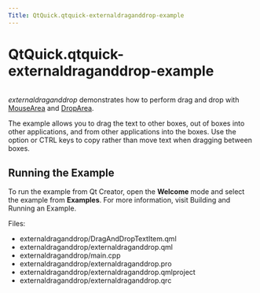 ```yaml
---
Title: QtQuick.qtquick-externaldraganddrop-example
---
```


# QtQuick.qtquick-externaldraganddrop-example

<span class="subtitle"></span>
<!-- $$$externaldraganddrop-description -->
<p class="centerAlign"><img src="https://developer.ubuntu.com/static/devportal_uploaded/5fa04aeb-7f7e-4292-81ea-dcd3ae0751af-../qtquick-externaldraganddrop-example/images/qml-dnd2-example.png" alt="" /></p><p><i>externaldraganddrop</i> demonstrates how to perform drag and drop with <a href="QtQuick.MouseArea.md">MouseArea</a> and <a href="QtQuick.DropArea.md">DropArea</a>.</p>
<p>The example allows you to drag the text to other boxes, out of boxes into other applications, and from other applications into the boxes. Use the option or CTRL keys to copy rather than move text when dragging between boxes.</p>
<h2 id="running-the-example">Running the Example</h2>
<p>To run the example from Qt Creator, open the <b>Welcome</b> mode and select the example from <b>Examples</b>. For more information, visit Building and Running an Example.</p>
<p>Files:</p>
<ul>
<li>externaldraganddrop/DragAndDropTextItem.qml</li>
<li>externaldraganddrop/externaldraganddrop.qml</li>
<li>externaldraganddrop/main.cpp</li>
<li>externaldraganddrop/externaldraganddrop.pro</li>
<li>externaldraganddrop/externaldraganddrop.qmlproject</li>
<li>externaldraganddrop/externaldraganddrop.qrc</li>
</ul>
<!-- @@@externaldraganddrop -->
